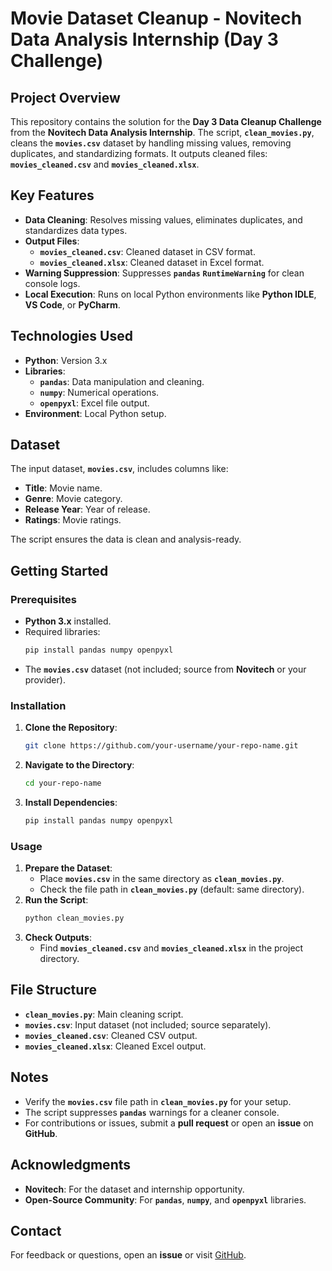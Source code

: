 # **Movie Dataset Cleanup - Novitech Data Analysis Internship (Day 3 Challenge)**

## **Project Overview**
This repository contains the solution for the **Day 3 Data Cleanup Challenge** from the **Novitech Data Analysis Internship**. The script, **`clean_movies.py`**, cleans the **`movies.csv`** dataset by handling missing values, removing duplicates, and standardizing formats. It outputs cleaned files: **`movies_cleaned.csv`** and **`movies_cleaned.xlsx`**.

## **Key Features**
- **Data Cleaning**: Resolves missing values, eliminates duplicates, and standardizes data types.
- **Output Files**:
  - **`movies_cleaned.csv`**: Cleaned dataset in CSV format.
  - **`movies_cleaned.xlsx`**: Cleaned dataset in Excel format.
- **Warning Suppression**: Suppresses **`pandas`** **`RuntimeWarning`** for clean console logs.
- **Local Execution**: Runs on local Python environments like **Python IDLE**, **VS Code**, or **PyCharm**.

## **Technologies Used**
- **Python**: Version 3.x
- **Libraries**:
  - **`pandas`**: Data manipulation and cleaning.
  - **`numpy`**: Numerical operations.
  - **`openpyxl`**: Excel file output.
- **Environment**: Local Python setup.

## **Dataset**
The input dataset, **`movies.csv`**, includes columns like:
- **Title**: Movie name.
- **Genre**: Movie category.
- **Release Year**: Year of release.
- **Ratings**: Movie ratings.

The script ensures the data is clean and analysis-ready.

## **Getting Started**

### **Prerequisites**
- **Python 3.x** installed.
- Required libraries:
  ```bash
  pip install pandas numpy openpyxl
  ```
- The **`movies.csv`** dataset (not included; source from **Novitech** or your provider).

### **Installation**
1. **Clone the Repository**:
   ```bash
   git clone https://github.com/your-username/your-repo-name.git
   ```
2. **Navigate to the Directory**:
   ```bash
   cd your-repo-name
   ```
3. **Install Dependencies**:
   ```bash
   pip install pandas numpy openpyxl
   ```

### **Usage**
1. **Prepare the Dataset**:
   - Place **`movies.csv`** in the same directory as **`clean_movies.py`**.
   - Check the file path in **`clean_movies.py`** (default: same directory).
2. **Run the Script**:
   ```bash
   python clean_movies.py
   ```
3. **Check Outputs**:
   - Find **`movies_cleaned.csv`** and **`movies_cleaned.xlsx`** in the project directory.

## **File Structure**
- **`clean_movies.py`**: Main cleaning script.
- **`movies.csv`**: Input dataset (not included; source separately).
- **`movies_cleaned.csv`**: Cleaned CSV output.
- **`movies_cleaned.xlsx`**: Cleaned Excel output.

## **Notes**
- Verify the **`movies.csv`** file path in **`clean_movies.py`** for your setup.
- The script suppresses **`pandas`** warnings for a cleaner console.
- For contributions or issues, submit a **pull request** or open an **issue** on **GitHub**.

## **Acknowledgments**
- **Novitech**: For the dataset and internship opportunity.
- **Open-Source Community**: For **`pandas`**, **`numpy`**, and **`openpyxl`** libraries.

## **Contact**
For feedback or questions, open an **issue** or visit [GitHub](https://github.com/your-username).
